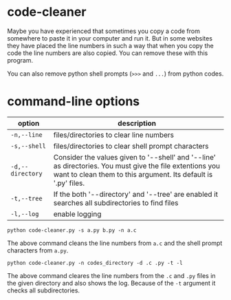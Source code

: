 # code-cleaner

Maybe you have experienced that sometimes you copy a code from somewhere to paste it in your computer and run it. But in some websites they have placed the line numbers in such a way that when you copy the code the line numbers are also copied. You can remove these with this program.

You can also remove python shell prompts (`>>>` and `...`) from python codes.

# command-line options

|option|description|
|------|------|
|`-n,--line`|files/directories to clear line numbers|
|`-s,--shell`|files/directories to clear shell prompt characters|
|`-d,--directory`|Consider the values given to '--shell' and '--line' as directories. You must give the file extentions you want to clean them to this argument. Its default is '.py' files.|
|`-t,--tree`|If the both '--directory' and '--tree' are enabled it searches all subdirectories to find files|
|`-l,--log`|enable logging|

```python code-cleaner.py -s a.py b.py -n a.c```

The above command cleans the line numbers from `a.c` and the shell prompt characters from `a.py`.


```python code-cleaner.py -n codes_directory -d .c .py -t -l```

The above command cleares the line numbers from the `.c` and `.py` files in the given directory and also shows the log. Because of the `-t` argument it checks all subdirectories.
